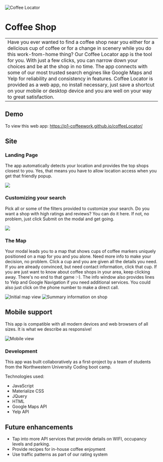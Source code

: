 ![Coffee Locator](./assets/images/logo.png)

# Coffee Shop

<table>
<tr>
<td>
  Have you ever wanted to find a coffee shop near you either for a delicious cup of coffee or for a change in scenery while you do this work-from-home thing? Our Coffee Locator app is the tool for you. With just a few clicks, you can narrow down your choices and be at the shop in no time. The app connects with some of our most trusted search engines like Google Maps and Yelp for reliability and consistency in features. Coffee Locator is provided as a web app, no install necessary, just save a shortcut on your mobile or desktop device and you are well on your way to great satisfaction. 
</td>
</tr>
</table>

## Demo

To view this web app: https://p1-coffeework.github.io/coffeeLocator/

## Site

### Landing Page

The app automatically detects your location and provides the top shops closest to you. Yes, that means you have to allow location access when you get that friendly popup.

![](./assets/images/landing-page.png)

### Customizing your search

Pick all or some of the filters provided to customize your search. Do you want a shop with high ratings and reviews? You can do it here. If not, no problem, just click Submit on the modal and get going.

![](./assets/images/customize-search-modal.png)

### The Map

Your modal leads you to a map that shows cups of coffee markers uniquely positioned on a map for you and you alone. Need more info to make your decision, no problem. Click a cup and you are given all the details you need. If you are already convinced, but need contact information, click that cup. If you are just want to know about coffee shops in your area, keep clicking away. There's no end to that game :-). The info window also provides lines to Yelp and Google Navigation if you need additional services. You could also just click on the phone number to make a direct call.

![Initial map view](./assets/images/map-with-markers.png)
![Summary information on shop](./assets/images/summary-shop-info.png)

## Mobile support

This app is compatible with all modern devices and web browsers of all sizes. It is what we describe as responsive!

![Mobile view](./assets/images/mobile-view.png)

### Development

This app was built collaboratively as a first-project by a team of students from the Northwestern University Coding boot camp.

Technologies used:

- JavaScript
- Materialize CSS
- JQuery
- HTML
- Google Maps API
- Yelp API

## Future enhancements

- Tap into more API services that provide details on WIFI, occupancy levels and parking.
- Provide recipes for in-house coffee enjoyment
- Use traffic patterns as part of our rating system
